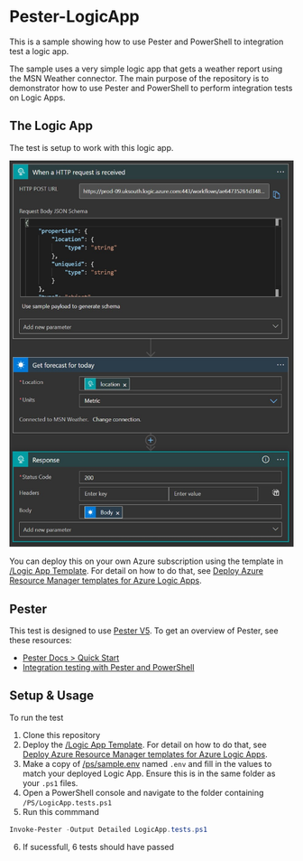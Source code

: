# Pester-LogicApp
This is a sample showing how to use Pester and PowerShell to integration test a logic app.

The sample uses a very simple logic app that gets a weather report using the MSN Weather connector. The main purpose of the repository is to demonstrator how to use Pester and PowerShell to perform integration tests on Logic Apps.

## The Logic App
The test is setup to work with this logic app.

 ![The logic app overview](https://github.com/martinkearn/Pester-LogicApp/raw/main/Logic%20App%20Template/LogicAppOverview.jpg)
 
You can deploy this on your own Azure subscription using the template in [/Logic App Template](https://github.com/martinkearn/Pester-LogicApp/tree/main/Logic%20App%20Template). For detail on how to do that, see [Deploy Azure Resource Manager templates for Azure Logic Apps](https://docs.microsoft.com/en-us/azure/logic-apps/logic-apps-deploy-azure-resource-manager-templates).

## Pester
This test is designed to use [Pester V5](https://pester.dev/). To get an overview of Pester, see these resources:
- [Pester Docs > Quick Start](https://pester.dev/docs/quick-start)
- [Integration testing with Pester and PowerShell](http://martink.me/articles/integration-testing-with-pester-and-powershell)

## Setup & Usage
To run the test
1. Clone this repository
2. Deploy the [/Logic App Template](https://github.com/martinkearn/Pester-LogicApp/tree/main/Logic%20App%20Template). For detail on how to do that, see [Deploy Azure Resource Manager templates for Azure Logic Apps](https://docs.microsoft.com/en-us/azure/logic-apps/logic-apps-deploy-azure-resource-manager-templates).
3. Make a copy of [/ps/sample.env](https://github.com/martinkearn/Pester-LogicApp/blob/main/PS/sample.env) named `.env` and fill in the values to match your deployed Logic App. Ensure this is in the same folder as your `.ps1` files.
4. Open a PowerShell console and navigate to the folder containing `/PS/LogicApp.tests.ps1`
5. Run this commmand

```PowerShell
Invoke-Pester -Output Detailed LogicApp.tests.ps1
```

6. If sucessfull, 6 tests should have passed

